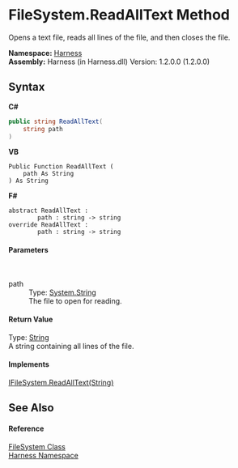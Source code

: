 # FileSystem.ReadAllText Method 
 

Opens a text file, reads all lines of the file, and then closes the file.

**Namespace:**&nbsp;<a href="c306edfe-5c5e-b933-d794-fef44c8f4ffc">Harness</a><br />**Assembly:**&nbsp;Harness (in Harness.dll) Version: 1.2.0.0 (1.2.0.0)

## Syntax

**C#**<br />
``` C#
public string ReadAllText(
	string path
)
```

**VB**<br />
``` VB
Public Function ReadAllText ( 
	path As String
) As String
```

**F#**<br />
``` F#
abstract ReadAllText : 
        path : string -> string 
override ReadAllText : 
        path : string -> string 
```


#### Parameters
&nbsp;<dl><dt>path</dt><dd>Type: <a href="http://msdn2.microsoft.com/en-us/library/s1wwdcbf" target="_blank">System.String</a><br />The file to open for reading.</dd></dl>

#### Return Value
Type: <a href="http://msdn2.microsoft.com/en-us/library/s1wwdcbf" target="_blank">String</a><br />A string containing all lines of the file.

#### Implements
<a href="4f3a6022-0ad7-bfa2-56b7-e465609e1e6f">IFileSystem.ReadAllText(String)</a><br />

## See Also


#### Reference
<a href="99d14f99-93b5-862d-4f84-fb1e685d0d72">FileSystem Class</a><br /><a href="c306edfe-5c5e-b933-d794-fef44c8f4ffc">Harness Namespace</a><br />
